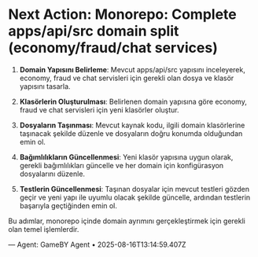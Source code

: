 # Next Action: Monorepo: Complete apps/api/src domain split (economy/fraud/chat services)

1. **Domain Yapısını Belirleme**: Mevcut apps/api/src yapısını inceleyerek, economy, fraud ve chat servisleri için gerekli olan dosya ve klasör yapısını tasarla.

2. **Klasörlerin Oluşturulması**: Belirlenen domain yapısına göre economy, fraud ve chat servisleri için yeni klasörler oluştur.

3. **Dosyaların Taşınması**: Mevcut kaynak kodu, ilgili domain klasörlerine taşınacak şekilde düzenle ve dosyaların doğru konumda olduğundan emin ol.

4. **Bağımlılıkların Güncellenmesi**: Yeni klasör yapısına uygun olarak, gerekli bağımlılıkları güncelle ve her domain için konfigürasyon dosyalarını düzenle.

5. **Testlerin Güncellenmesi**: Taşınan dosyalar için mevcut testleri gözden geçir ve yeni yapı ile uyumlu olacak şekilde güncelle, ardından testlerin başarıyla geçtiğinden emin ol. 

Bu adımlar, monorepo içinde domain ayrımını gerçekleştirmek için gerekli olan temel işlemlerdir.

— Agent: GameBY Agent • 2025-08-16T13:14:59.407Z
